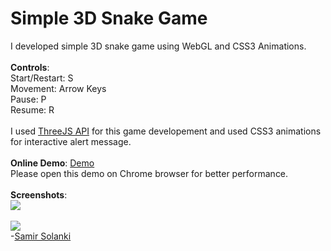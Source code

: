 Simple 3D Snake Game
====================
I developed simple 3D snake game using WebGL and CSS3 Animations.
<br><br>
<b>Controls</b>:
<br>
Start/Restart: S
<br>
Movement: Arrow Keys
<br>
Pause: P
<br>
Resume: R
<br><br>
I used  <a href="http://mrdoob.github.io/three.js/" target="_blank">ThreeJS API</a> for this game developement and used CSS3 animations for interactive alert message.
<br>
<br>
<b>Online Demo</b>:  <a href="https://ioswmtdeveloper.github.io/simple3DSnakeGame/code" target="_blank">Demo</a>
<br>Please open this demo on Chrome browser for better performance.
<br>
<br>
<b>Screenshots</b>:
<br>
<img src="https://github.com/ioswmtdeveloper/simple3DSnakeGame/blob/master/Snake-Game-1.png?raw=true">
<br><br>
<img src="https://github.com/ioswmtdeveloper/simple3DSnakeGame/blob/master/Snake-Game-2.png?raw=true">
<br>
-<a href="http://www.techjini.com/blog/author/samir/" target="_blank">Samir Solanki</a>
